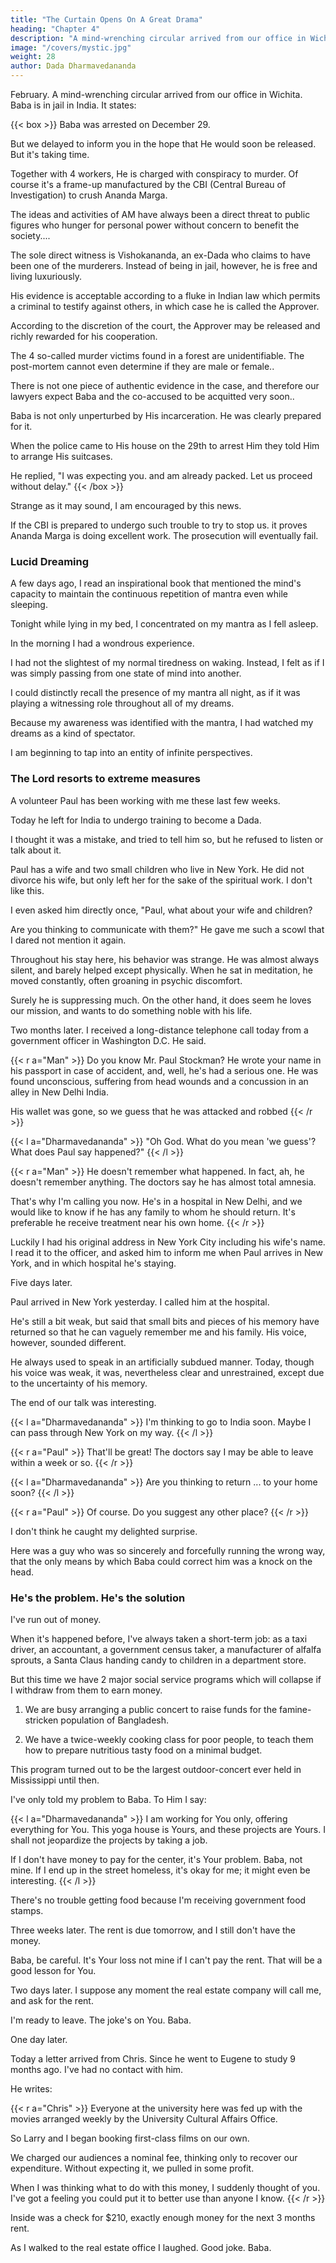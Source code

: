 ```yaml
---
title: "The Curtain Opens On A Great Drama"
heading: "Chapter 4"
description: "A mind-wrenching circular arrived from our office in Wichita. Baba is in jail in India"
image: "/covers/mystic.jpg"
weight: 28
author: Dada Dharmavedananda
---
```



February. A mind-wrenching circular arrived from our office in Wichita. Baba is in jail in India. It states: 

{{< box >}}
Baba was arrested on December 29.

But we delayed to inform you in the hope that He would soon be released. But it's taking time.

Together with 4 workers, He is charged with conspiracy to murder. Of course it's a frame-up manufactured by the CBI (Central Bureau of Investigation) to crush Ananda Marga.

The ideas and activities of AM have always been a direct threat to public figures who hunger for personal power without concern to benefit the society.... 

The sole direct witness is Vishokananda, an ex-Dada who claims to have been one of the murderers. Instead of being in jail, however, he is free and living luxuriously. 

His evidence is acceptable according to a fluke in Indian law which permits a criminal to testify against others, in which case he is called the Approver. 

According to the discretion of the court, the Approver may be released and richly rewarded for his cooperation.

The 4 so-called murder victims found in a forest are unidentifiable. The post-mortem cannot even determine if they are male or female..

There is not one piece of authentic evidence in the case, and therefore our lawyers expect Baba and the co-accused to be acquitted very soon..

Baba is not only unperturbed by His incarceration. He was clearly prepared for it.

When the police came to His house on the 29th to arrest Him they told Him to arrange His suitcases. 

He replied, "I was expecting you. and am already packed. Let us proceed without delay."
{{< /box >}}

 
Strange as it may sound, I am encouraged by this news.

If the CBI is prepared to undergo such trouble to try to stop us. it proves Ananda Marga is doing excellent work. The prosecution will eventually fail.


### Lucid Dreaming

A few days ago, I read an inspirational book that mentioned the mind's capacity to maintain the continuous repetition of mantra even while sleeping. 

Tonight while lying in my bed, I concentrated on my mantra as I fell asleep. 

In the morning I had a wondrous experience. 

I had not the slightest of my  normal tiredness on waking. Instead, I felt as if I was simply passing from one state of mind into another.

I could distinctly recall the presence of my mantra all night, as if it was playing a witnessing role throughout all of my  dreams. 

Because my awareness was identified with the mantra, I had watched my dreams as a kind of spectator. 

I am beginning to tap into an entity of infinite perspectives. 


### The Lord resorts to extreme measures 

A volunteer Paul has been working with me these last few weeks.

Today he left for India to undergo training to become a Dada.

I thought it was a mistake, and tried to tell him so, but he refused to listen or talk about it. 

Paul has a wife and two small children who live in New York. He did not divorce his wife, but only left her for the sake of the spiritual work. I don't like this.

I even asked him directly once, "Paul, what about your wife and children? 

Are you thinking to communicate with them?" He gave me such a scowl that I dared not mention it again. 

Throughout his stay here, his behavior was strange. He was almost always silent, and barely helped except physically. When he sat in meditation, he moved constantly, often groaning in psychic discomfort. 

Surely he is suppressing much. On the other hand, it does seem he loves our mission, and wants to do something noble with his life. 

Two months later. I received a long-distance telephone call today from a government officer in Washington D.C. He said. 

{{< r a="Man" >}}
Do you know Mr. Paul Stockman? He wrote your name in his passport in case of accident, and, well, he's had a serious one. He was found unconscious, suffering from head wounds and a concussion in an alley in New Delhi India. 

His wallet was gone, so we guess that he was attacked and robbed
{{< /r >}}

{{< l a="Dharmavedananda" >}}
"Oh God. What do you mean 'we guess'? What does Paul say happened?"
{{< /l >}}

{{< r a="Man" >}}
He doesn't remember what happened. In fact, ah, he doesn't remember anything. The doctors say he has almost total amnesia. 

That's why I'm calling you now. He's in a hospital in New Delhi, and we would like to know if he has any family to whom he should return. It's preferable he receive treatment near his own home.
{{< /r >}}


Luckily I had his original address in New York City including his wife's name. I read it to the officer, and asked him to inform me when Paul arrives in New York, and in which hospital he's staying.

Five days later.

Paul arrived in New York yesterday. I called him at the  hospital.

He's still a bit weak, but said that small bits and pieces of his memory have returned so that he can vaguely remember me and his family. His voice, however, sounded different. 

He always used to speak in an artificially subdued manner. Today, though his voice was weak, it was, nevertheless clear and unrestrained, except due to the uncertainty of his memory. 

The end of our talk was interesting. 


{{< l a="Dharmavedananda" >}}
I'm thinking to go to India soon. Maybe I can pass through New York on my way.
{{< /l >}}

{{< r a="Paul" >}}
That'll be great! The doctors say I may be able to leave within a week or so.
{{< /r >}}


{{< l a="Dharmavedananda" >}}
Are you thinking to return ... to your home soon?
{{< /l >}}


{{< r a="Paul" >}}
Of course. Do you suggest any other place?
{{< /r >}}
<!-- " he said. "Did your wife visit you yet?" "Yeah." 

" 

"You mean you'll go home then?" 

"No, no, that'll be perfect."  -->

I don't think he caught my delighted surprise. 

Here was a guy who was so sincerely and forcefully running the wrong way, that the only means by which Baba could correct him was a knock on the head. 


### He's the problem. He's the solution 

I've run out of money. 

When it's happened before, I've always taken a short-term job: as a taxi driver, an accountant, a government census taker, a manufacturer of alfalfa sprouts, a Santa Claus handing candy to children in a department store. 

But this time we have 2 major social service programs which will collapse if I withdraw from them to earn money.

1. We are busy arranging a public concert to raise funds for the famine-stricken population of Bangladesh.

2. We have a twice-weekly cooking class for poor people, to teach them how to prepare nutritious tasty food on a minimal budget. 

This program turned out to be the largest outdoor-concert ever held in Mississippi until then. 

I've only told my problem to Baba. To Him I say:

{{< l a="Dharmavedananda" >}}
I am working for You only, offering everything for You. This yoga house is Yours, and these projects are Yours. I shall not jeopardize the projects by taking a job. 

If I don't have money to pay for the center, it's Your problem. Baba, not mine. If I end up in the street homeless, it's okay for me; it might even be interesting.
{{< /l >}}


There's no trouble getting food because I'm receiving government food stamps. 

Three weeks later. The rent is due tomorrow, and I still don't have the money. 

Baba, be careful. It's Your loss not mine if I can't pay the rent. That will be a good lesson for You. 

Two days later. I suppose any moment the real estate company will call me, and ask for the rent. 

I'm ready to leave. The joke's on You. Baba. 

One day later. 

Today a letter arrived from Chris. Since he went to Eugene to study 9 months ago. I've had no contact with him. 

He writes: 

{{< r a="Chris" >}}
Everyone at the university here was fed up with the movies arranged weekly by the University Cultural Affairs Office.

So Larry and I began booking first-class films on our own.

We charged our audiences a nominal fee, thinking only to recover our expenditure. Without expecting it, we pulled in some profit. 

When I was thinking what to do with this money, I suddenly thought of you. I've got a feeling you could put it to better use than anyone I know.
{{< /r >}}


Inside was a check for $210, exactly enough money for the next 3 months rent. 

As I walked to the real estate office I laughed. Good joke. Baba.

